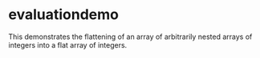 # evaluationdemo
This demonstrates the flattening of an array of arbitrarily nested arrays of integers into a flat array of integers.
